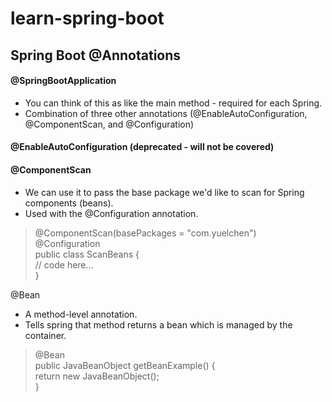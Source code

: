 # learn-spring-boot

## Spring Boot @Annotations
#### @SpringBootApplication
- You can think of this as like the main method - required for each Spring. 
- Combination of three other annotations (@EnableAutoConfiguration, @ComponentScan, and @Configuration)

#### @EnableAutoConfiguration (deprecated - will not be covered)
#### @ComponentScan
- We can use it to pass the base package we'd like to scan for Spring components (beans). 
- Used with the @Configuration annotation.

>@ComponentScan(basePackages = "com.yuelchen")  
@Configuration  
public class ScanBeans {  
  // code here...  
}

@Bean
- A method-level annotation.
- Tells spring that method returns a bean which is managed by the container. 

>@Bean  
public JavaBeanObject getBeanExample() {  
  return new JavaBeanObject();  
}  

